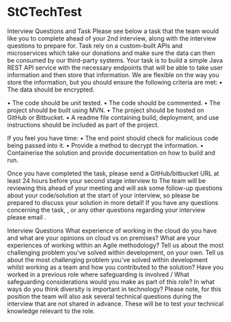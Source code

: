 # StCTechTest

Interview Questions and Task Please see below a task that the team would like you to complete ahead of your 2nd interview, 
along with the interview questions to prepare for. 
Task rely on a custom-built APIs and microservices which take our donations and make sure the data can then be consumed by our third-party systems. 
Your task is to build a simple Java REST API service with the necessary endpoints that will be able to take user information and then store that information. 
We are flexible on the way you store the information, but you should ensure the following criteria are met: • The data should be encrypted. 

• The code should be unit tested. 
• The code should be commented. 
• The project should be built using MVN. 
• The project should be hosted on GitHub or Bitbucket. 
• A readme file containing build, deployment, and use instructions should be included as part of the project. 

If you feel you have time: 
• The end point should check for malicious code being passed into it. 
• Provide a method to decrypt the information. 
• Containerise the solution and provide documentation on how to build and run. 

Once you have completed the task, please send a GitHub/bitbucket URL at least 24 hours before your second stage interview to The team will be reviewing 
this ahead of your meeting and will ask some follow-up questions about your code/solution at the start of your interview, 
so please be prepared to discuss your solution in more detail! If you have any questions concerning the task, , or any other questions regarding your interview please email . 

Interview Questions
What experience of working in the cloud do you have and what are your opinions on cloud vs on premises?
What are your experiences of working within an Agile methodology?
Tell us about the most challenging problem you've solved within development, on your own.
Tell us about the most challenging problem you've solved within development whilst working as a team and how you contributed to the solution?
Have you worked in a previous role where safeguarding is involved / What safeguarding considerations would you make as part of this role?
In what ways do you think diversity is important in technology? Please note, for this position the team will also ask several technical questions during the interview that are not shared in advance. 
These will be to test your technical knowledge relevant to the role. 
